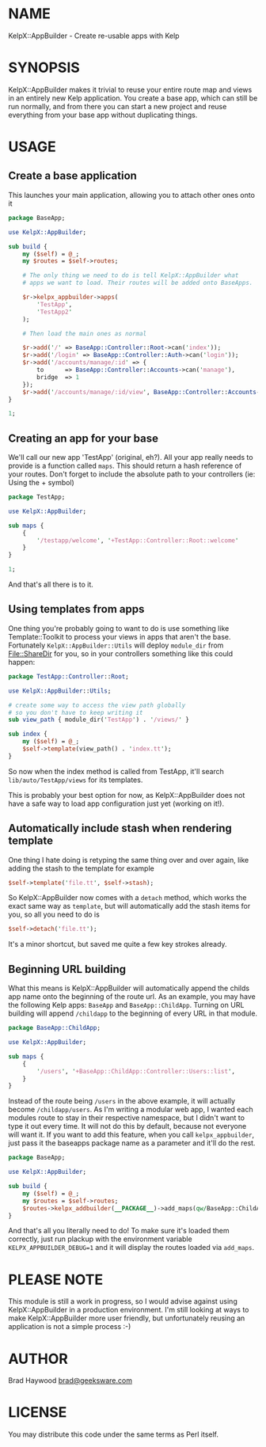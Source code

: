 # NAME

KelpX::AppBuilder - Create re-usable apps with Kelp

# SYNOPSIS

KelpX::AppBuilder makes it trivial to reuse your entire route map and views in an entirely new Kelp application. You create a base app, which can still be run normally, and from there you can start a new project and reuse everything from your base app without duplicating things.

# USAGE

## Create a base application

This launches your main application, allowing you to attach other ones onto it

```perl
package BaseApp;

use KelpX::AppBuilder;

sub build {
    my ($self) = @_;
    my $routes = $self->routes;

    # The only thing we need to do is tell KelpX::AppBuilder what
    # apps we want to load. Their routes will be added onto BaseApps.

    $r->kelpx_appbuilder->apps(
        'TestApp',
        'TestApp2'
    );

    # Then load the main ones as normal

    $r->add('/' => BaseApp::Controller::Root->can('index'));
    $r->add('/login' => BaseApp::Controller::Auth->can('login'));
    $r->add('/accounts/manage/:id' => {
        to      => BaseApp::Controller::Accounts->can('manage'),
        bridge  => 1
    });
    $r->add('/accounts/manage/:id/view', BaseApp::Controller::Accounts->can('view'));
}

1;
```

## Creating an app for your base

We'll call our new app 'TestApp' (original, eh?).
All your app really needs to provide is a function called `maps`. This should 
return a hash reference of your routes.
Don't forget to include the absolute path to your controllers (ie: Using the + symbol)

```perl
package TestApp;

use KelpX::AppBuilder;

sub maps {
    {
        '/testapp/welcome', '+TestApp::Controller::Root::welcome'
    }
}

1;
```

And that's all there is to it.

## Using templates from apps

One thing you're probably going to want to do is use something like Template::Toolkit to process 
your views in apps that aren't the base. Fortunately `KelpX::AppBuilder::Utils` will deploy 
`module_dir` from [File::ShareDir](https://metacpan.org/pod/File::ShareDir) for you, so in your controllers something like this could happen:

```perl
package TestApp::Controller::Root;

use KelpX::AppBuilder::Utils;

# create some way to access the view path globally
# so you don't have to keep writing it
sub view_path { module_dir('TestApp') . '/views/' }

sub index {
    my ($self) = @_;
    $self->template(view_path() . 'index.tt');
}
```

So now when the index method is called from TestApp, it'll search `lib/auto/TestApp/views` for its 
templates.

This is probably your best option for now, as KelpX::AppBuilder does not have a safe way to load app 
configuration just yet (working on it!).

## Automatically include stash when rendering template

One thing I hate doing is retyping the same thing over and over again, like adding the stash to the 
template for example

```perl
$self->template('file.tt', $self->stash);
```

So KelpX::AppBuilder now comes with a `detach` method, which works the exact same way as `template`, but 
will automatically add the stash items for you, so all you need to do is

```perl
$self->detach('file.tt');
```

It's a minor shortcut, but saved me quite a few key strokes already.

## Beginning URL building

What this means is KelpX::AppBuilder will automatically append the childs app name onto the beginning of the route url. As an example, you may have the following Kelp apps: `BaseApp` and `BaseApp::ChildApp`. Turning on URL building will append `/childapp` to the beginning of every URL in that module.

```perl
package BaseApp::ChildApp;

use KelpX::AppBuilder;

sub maps {
    {
        '/users', '+BaseApp::ChildApp::Controller::Users::list',
    }
}
```

Instead of the route being `/users` in the above example, it will actually become `/childapp/users`. As I'm writing a modular web app, I wanted each modules route to stay in their respective namespace, but I didn't want to type it out every time.
It will not do this by default, because not everyone will want it. If you want to add this feature, when you call `kelpx_appbuilder`, just pass it the baseapps package name as a parameter and it'll do the rest.

```perl
package BaseApp;

use KelpX::AppBuilder;

sub build {
    my ($self) = @_;
    my $routes = $self->routes;
    $routes->kelpx_addbuilder(__PACKAGE__)->add_maps(qw/BaseApp::ChildApp/);
}
```

And that's all you literally need to do! To make sure it's loaded them correctly, just run plackup with the environment variable `KELPX_APPBUILDER_DEBUG=1` and it will display the routes loaded via `add_maps`.

# PLEASE NOTE

This module is still a work in progress, so I would advise against using KelpX::AppBuilder in a production environment. I'm still looking at ways to make KelpX::AppBuilder more user friendly, but unfortunately reusing an application is not a simple process :-)

# AUTHOR

Brad Haywood <brad@geeksware.com>

# LICENSE

You may distribute this code under the same terms as Perl itself.
